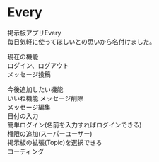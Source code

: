 # Every
掲示板アプリEvery  
毎日気軽に使ってほしいとの思いから名付けました。

現在の機能  
ログイン、ログアウト  
メッセージ投稿



今後追加したい機能  
いいね機能
メッセージ削除  
メッセージ編集  
日付の入力  
簡単ログイン(名前を入力すればログインできる)  
権限の追加(スーパーユーザー)  
掲示板の拡張(Topic)を選択できる  
コーディング
